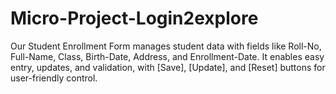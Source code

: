 # Micro-Project-Login2explore
 Our Student Enrollment Form manages student data with fields like Roll-No, Full-Name, Class, Birth-Date, Address, and Enrollment-Date. It enables easy entry, updates, and validation, with [Save], [Update], and [Reset] buttons for user-friendly control.

